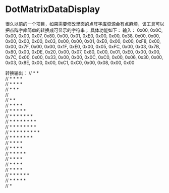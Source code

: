 # DotMatrixDataDisplay

很久以前的一个项目，如果需要修改里面的点阵字库资源会有点麻烦，该工具可以把点阵字库简单的转换成可显示的字符串；
具体功能如下：
输入：
0x00, 0x0C, 0x00, 0x00, 0x07, 0x80, 0x00, 0x01, 0xE0, 0x00, 0x00, 0x38, 0x00, 0x00, 0x00, 0x00, 
0x00, 0x03, 0x00, 0x00, 0x01, 0xE0, 0x00, 0x00, 0xF8, 0x00, 0x00, 0x7F, 0x00, 0x00, 0x1F, 0xE0, 
0x00, 0x05, 0xFC, 0x00, 0x03, 0x7B, 0x80, 0x00, 0xDE, 0x20, 0x00, 0x07, 0x80, 0x00, 0x01, 0xE0, 
0x00, 0x00, 0x7C, 0x00, 0x00, 0x33, 0x00, 0x00, 0x0C, 0xC0, 0x00, 0x06, 0x30, 0x00, 0x03, 0x8E, 
0x00, 0x00, 0xC1, 0xC0, 0x00, 0x08, 0x00, 0x00

转换输出：
//                                     *  *                                     
//                                  *  *  *  *                                  
//                                  *  *  *  *                                  
//                                     *  *  *                                  
//                                                                              
//                                     *  *                                     
//                                  *  *  *  *                                  
//                               *  *  *  *  *                                  
//                            *  *  *  *  *  *  *                               
//                            *  *  *  *  *  *  *  *                            
//                            *     *  *  *  *  *  *  *                         
//                         *  *     *  *  *  *     *  *  *                      
//                         *  *     *  *  *  *           *                      
//                                  *  *  *  *                                  
//                                  *  *  *  *                                  
//                                  *  *  *  *  *                               
//                               *  *        *  *                               
//                               *  *        *  *                               
//                            *  *           *  *                               
//                         *  *  *           *  *  *                            
//                         *  *                 *  *  *                         
//                               *                                              
